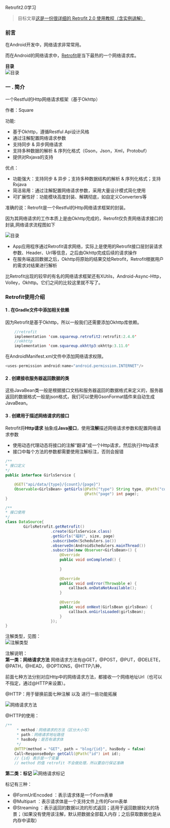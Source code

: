 Retrofit2.0学习
>目标文章[这是一份很详细的 Retrofit 2.0 使用教程（含实例讲解）](https://blog.csdn.net/carson_ho/article/details/73732076)
### 前言
在Android开发中，网络请求非常常用。<br>

而在Android的网络请求中，[Retrofit](https://github.com/square/retrofit)是当下最热的一个网络请求库。

**目录**<br>
![目录](https://github.com/liuhuan2015/LearnRetrofit/blob/master/images/mulu.png)<br>

### 一 . 简介
一个Restful的Http网络请求框架（基于Okhttp）<br>

作者：Square<br>

功能:<br>
 * 基于Okhttp，遵循Restful Api设计风格
 * 通过注解配置网络请求参数
 * 支持同步 & 异步网络请求
 * 支持多种数据的解析 & 序列化格式（Gson，Json，Xml，Protobuf）
 * 提供对Rxjava的支持

优点：
 * 功能强大：支持同步 & 异步；支持多种数据结构的解析 & 序列化格式；支持Rxjava
 * 简洁易用：通过注解配置网络请求参数，采用大量设计模式简化使用
 * 可扩展性好：功能模块高度封装、解耦彻底，如自定义Converters等
 
准确的说：Retrofit是一个Restful的Http网络请求框架的封装。<br>
 
因为其网络请求的工作本质上是由Okhttp完成的，Retrofit仅负责网络请求接口的封装,网络请求流程图如下<br>

![目录](https://github.com/liuhuan2015/LearnRetrofit/blob/master/images/http-request-flow.png)<br>

* App应用程序通过Retrofit请求网络，实际上是使用的Retrofit接口层封装请求参数、Header、Url等信息，之后由Okhttp完成后续的请求操作
* 在服务端返回数据之后，Okhttp将原始的结果交给Retrofit，Retrofit根据用户的需求对结果进行解析

比Retrofit出现的较早的有名的网络请求框架还有XUtils，Android-Async-Http，Volley，Okhttp。它们之间的比较这里就不写了。<br>

### Retrofit使用介绍
#### 1 . 在Gradle文件中添加相关依赖
因为Retrofit是基于Okhttp，所以一般我们还需要添加Okhttp库依赖。
```java
    //retrofit
    implementation 'com.squareup.retrofit2:retrofit:2.4.0'
    //okhttp
    implementation 'com.squareup.okhttp3:okhttp:3.11.0'
```
在AndroidManifest.xml文件中添加网络请求权限。<br>
```java
<uses-permission android:name="android.permission.INTERNET"/>
```
#### 2 . 创建接收服务器返回数据的类
这些JavaBean类一般是根据接口文档和服务器返回的数据格式来定义的，服务器返回的数据格式一般是json格式，我们可以使用GsonFormat插件来自动生成JavaBean。

#### 3 . 创建用于描述网络请求的接口
Retrofit将**Http请求** 抽象成**Java接口**，使用**注解**描述网络请求参数和配置网络请求参数
* 使用动态代理动态将接口的注解“翻译”成一个Http请求，然后执行Http请求
* 接口中每个方法的参数都需要使用注解标注，否则会报错
```java
/**
* 接口定义
*/
public interface GirlsService {

    @GET("api/data/{type}/{count}/{page}")
    Observable<GirlsBean> getGirls(@Path("type") String type, @Path("count") int count,
                                   @Path("page") int page);
}

/**
* 接口使用
*/
class DataSource{
        GirlsRetrofit.getRetrofit()
                    .create(GirlsService.class)
                    .getGirls("福利", size, page)
                    .subscribeOn(Schedulers.io())
                    .observeOn(AndroidSchedulers.mainThread())
                    .subscribe(new Observer<GirlsBean>() {
                        @Override
                        public void onCompleted() {
    
                        }
    
                        @Override
                        public void onError(Throwable e) {
                            callback.onDataNotAvailable();
                        }
    
                        @Override
                        public void onNext(GirlsBean girlsBean) {
                            callback.onGirlsLoaded(girlsBean);
                        }
                    });
}
```
注解类型，见图：<br>
![注解类型](https://github.com/liuhuan2015/LearnRetrofit/blob/master/images/zhujie-type.png)<br>

注解说明：<br>
**第一类：网络请求方法**
网络请求方法有@GET，@POST，@PUT，@DELETE，@PATH，@HEAD，@OPTIONS，@HTTP八种，<br>

前面七种方法分别对应Http中的网络请求方法，都接收一个网络地址Url（也可以不指定，通过@HTTP来设置）。<br>

@HTTP：用于替换前面七种注解 以及 进行一些功能拓展

![网络请求方法](https://github.com/liuhuan2015/LearnRetrofit/blob/master/images/http-request-method.png)<br>

@HTTP的使用：<br>
```java
/**
     * method：网络请求的方法（区分大小写）
     * path：网络请求地址路径
     * hasBody：是否有请求体
     */
    @HTTP(method = "GET", path = "blog/{id}", hasBody = false)
    Call<ResponseBody> getCall(@Path("id") int id);
    // {id} 表示是一个变量
    // method 的值 retrofit 不会做处理，所以要自行保证准确
```
**第二类：标记**
![网络请求标记](https://github.com/liuhuan2015/LearnRetrofit/blob/master/images/http-request-flag.png)<br>

标记有三种：
* @FormUrlEncoded ：表示请求体是一个Form表单
* @Multipart ：表示请求体是一个支持文件上传的Form表单
* @Streaming ：表示返回的数据以流的形式返回；适用于返回数据较大的场景；（如果没有使用该注解，默认把数据全部载入内存；之后获取数据也是从内存中读取）












 



